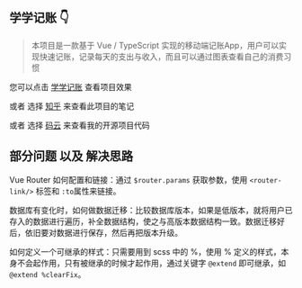 ## 学学记账 👇
> 本项目是一款基于 Vue / TypeScript 实现的移动端记账App，⽤户可以实现快速记账，记录每天的⽀出与收⼊，⽽且可以通过图表查看⾃⼰的消费习惯

您可以点击 [学学记账](https://zzzoucy.github.io/xuexue-bookkeeping/#/detail) 查看项目效果

或者 选择 [知乎](https://zhuanlan.zhihu.com/p/409477987) 来查看此项目的笔记

或者 选择 [码云](https://gitee.com/Chayym/xuexue-money-me) 来查看我的开源项目代码


## 部分问题 以及 解决思路
Vue Router 如何配置和链接：通过 `$router.params` 获取参数，使⽤ `<router-link/>` 标签和 `:to`属性来链接。

数据库有变化时，如何做数据迁移：⽐较数据库版本，如果是低版本，就将⽤户已存⼊的数据进⾏遍历，补全数据结构，使之与⾼版本数据结构⼀致。数据迁移好后，依旧要对数据进⾏保存，然后再把版本升级。

如何定义⼀个可继承的样式：只需要⽤到 scss 中的 %，使⽤ % 定义的样式，本身不会起作⽤，只有被继承的时候才起作⽤，通过关键字 `@extend` 即可继承，如 `@extend %clearFix`。
